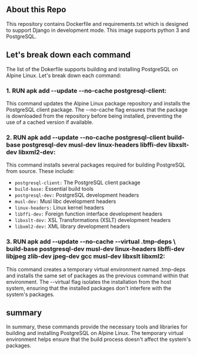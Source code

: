 ## About this Repo
This repository contains Dockerfile and requirements.txt which is designed to support Django in development mode. This image supports python 3 and PostgreSQL.


## Let's break down each command
The list of the Dokerfile supports building and installing PostgreSQL on Alpine Linux. Let's break down each command:

### 1. RUN apk add --update --no-cache postgresql-client:

This command updates the Alpine Linux package repository and installs the PostgreSQL client package. The --no-cache flag ensures that the package is downloaded from the repository before being installed, preventing the use of a cached version if available.

### 2. RUN apk add --update --no-cache postgresql-client build-base postgresql-dev musl-dev linux-headers libffi-dev libxslt-dev libxml2-dev:

This command installs several packages required for building PostgreSQL from source. These include:
- `postgresql-client:` The PostgreSQL client package
- `build-base:` Essential build tools
- `postgresql-dev:` PostgreSQL development headers
- `musl-dev:` Musl libc development headers
- `linux-headers:` Linux kernel headers
- `libffi-dev:` Foreign function interface development headers
- `libxslt-dev:` XSL Transformations (XSLT) development headers
- `libxml2-dev:` XML library development headers

### 3. RUN apk add --update --no-cache --virtual .tmp-deps \ build-base postgresql-dev musl-dev linux-headers libffi-dev libjpeg zlib-dev jpeg-dev gcc musl-dev libxslt libxml2:

This command creates a temporary virtual environment named .tmp-deps and installs the same set of packages as the previous command within that environment. The --virtual flag isolates the installation from the host system, ensuring that the installed packages don't interfere with the system's packages.

## summary
In summary, these commands provide the necessary tools and libraries for building and installing PostgreSQL on Alpine Linux. The temporary virtual environment helps ensure that the build process doesn't affect the system's packages.
